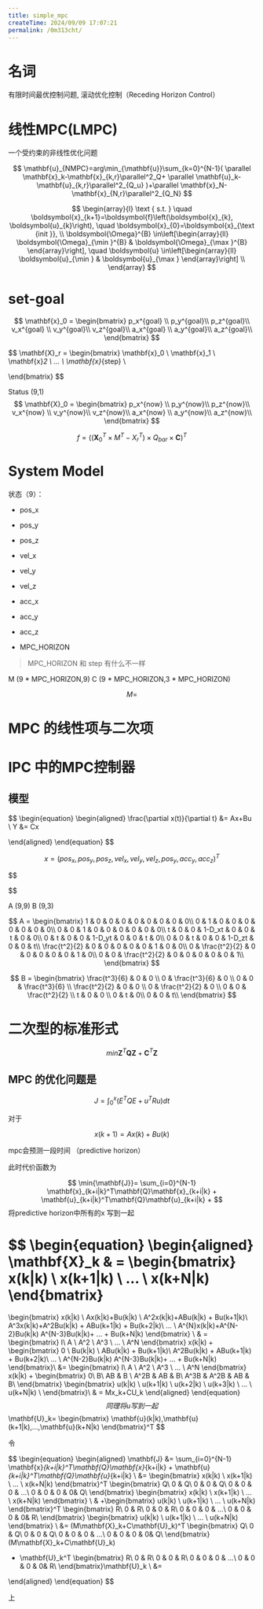 ```yaml
---
title: simple_mpc
createTime: 2024/09/09 17:07:21
permalink: /0m313cht/
---
```







# 名词
有限时间最优控制问题,
滚动优化控制（Receding Horizon Control）

# 线性MPC(LMPC)




一个受约束的非线性优化问题

$$
\mathbf{u}_{NMPC}=arg\min_{\mathbf{u}}\sum_{k=0}^{N-1}(
\parallel \mathbf{x}_k-\mathbf{x}_{k,r}\parallel^2_Q+
\parallel \mathbf{u}_k-\mathbf{u}_{k,r}\parallel^2_{Q_u}
)+\parallel \mathbf{x}_N-\mathbf{x}_{N,r}\parallel^2_{Q_N}
$$

$$
\begin{array}{l}
\text { s.t. } \quad \boldsymbol{x}_{k+1}=\boldsymbol{f}\left(\boldsymbol{x}_{k}, \boldsymbol{u}_{k}\right), \quad \boldsymbol{x}_{0}=\boldsymbol{x}_{\text {init }}, \\
\boldsymbol{\Omega}^{B} \in\left[\begin{array}{ll}
\boldsymbol{\Omega}_{\min }^{B} & \boldsymbol{\Omega}_{\max }^{B}
\end{array}\right], \quad \boldsymbol{u} \in\left[\begin{array}{ll}
\boldsymbol{u}_{\min } & \boldsymbol{u}_{\max }
\end{array}\right] \\
\end{array}
$$

# set-goal

$$
\mathbf{x}_0 = 
\begin{bmatrix} p_x^{goal} \\
p_y^{goal}\\
p_z^{goal}\\
v_x^{goal} \\
v_y^{goal}\\
v_z^{goal}\\
a_x^{goal} \\
a_y^{goal}\\
a_z^{goal}\\
\end{bmatrix}
$$


$$
\mathbf{X}_r = 
\begin{bmatrix} 
\mathbf{x}_0 \\
\mathbf{x}_1 \\
\mathbf{x}_2 \\
... \\
\mathbf{x}_{step} \\

\end{bmatrix}
$$



Status (9,1)
$$
\mathbf{X}_0 = 
\begin{bmatrix} p_x^{now} \\
p_y^{now}\\
p_z^{now}\\
v_x^{now} \\
v_y^{now}\\
v_z^{now}\\
a_x^{now} \\
a_y^{now}\\
a_z^{now}\\
\end{bmatrix}
$$


$$
f = ((\mathbf{X}_0^T \times M^T - X_r^T)\times Q_{bar} \times \mathbf{C})^T
$$




# System Model
状态（9）：
- pos_x
- pos_y
- pos_z
- vel_x
- vel_y
- vel_z
- acc_x
- acc_y
- acc_z



- MPC_HORIZON

> MPC_HORIZON 和 step 有什么不一样

M (9 * MPC_HORIZON,9)
C  (9 * MPC_HORIZON,3 * MPC_HORIZON)

$$
M = 
$$





# MPC 的线性项与二次项





# IPC 中的MPC控制器


## 模型

$$
\begin{equation}
\begin{aligned}
\frac{\partial x(t)}{\partial t}  &= 
Ax+Bu \\
Y &= Cx

\end{aligned}
\end{equation}
$$

$$
x = (pos_x,pos_y,pos_z,vel_x,vel_y,vel_z,pos_y,acc_y,acc_z)^T
$$

$$

$$


A (9,9) B (9,3)

$$
A = \begin{bmatrix} 
1 & 0 & 0 & 0 & 0 & 0 & 0 & 0 & 0\\
0 & 1 & 0 & 0 & 0 & 0 & 0 & 0 & 0\\
0 & 0 & 1 & 0 & 0 & 0 & 0 & 0 & 0\\
t & 0 & 0 & 1-D_xt & 0 & 0 & t & 0 & 0\\
0 & t & 0 & 0 & 1-D_yt & 0 & 0 & t & 0\\
0 & 0 & t & 0 & 0 & 1-D_zt & 0 & 0 & t\\
\frac{t^2}{2} & 0 & 0 & 0 & 0 & 0 & 1 & 0 & 0\\
0 & \frac{t^2}{2}  & 0 & 0 & 0 & 0 & 0 & 1 & 0\\
0 & 0 & \frac{t^2}{2} & 0 & 0 & 0 & 0 & 0 & 1\\
\end{bmatrix}
$$




$$
B = \begin{bmatrix} 
\frac{t^3}{6} & 0 & 0 \\
0 & \frac{t^3}{6} & 0 \\
0 & 0 & \frac{t^3}{6} \\
\frac{t^2}{2} & 0 & 0 \\
0 & \frac{t^2}{2} & 0 \\
0 & 0 & \frac{t^2}{2} \\
t & 0 & 0 \\
0 & t  & 0\\
0 & 0 & t\\
\end{bmatrix}
$$

# 二次型的标准形式

$$
min \mathbf{Z}^T\mathbf{Q}\mathbf{Z} + \mathbf{C}^T\mathbf{Z}
$$

## MPC 的优化问题是


$$
J = \int_{0}^{x} (E^TQE + u^TRu)dt
$$



对于 

$$
 x(k+1) = Ax(k)+Bu(k)
$$

mpc会预测一段时间 （predictive horizon）

此时代价函数为

$$
\min{\mathbf{J}}= \sum_{i=0}^{N-1} \mathbf{x}_{k+i|k}^T\mathbf{Q}\mathbf{x}_{k+i|k} + \mathbf{u}_{k+i|k}^T\mathbf{Q}\mathbf{u}_{k+i|k} + 
$$
将predictive horizon中所有的x 写到一起

$$
\begin{equation}
\begin{aligned}
\mathbf{X}_k
& =
\begin{bmatrix}
x(k|k) \\
x(k+1|k) \\
... \\
x(k+N|k)
\end{bmatrix}
=
\begin{bmatrix}
x(k|k) \\
Ax(k|k)+Bu(k|k) \\
A^2x(k|k)+ABu(k|k) + Bu(k+1|k)\\
A^3x(k|k)+A^2Bu(k|k) + ABu(k+1|k) + Bu(k+2|k)\\
... \\
A^{N}x(k|k)+A^{N-2}Bu(k|k) A^{N-3}Bu(k|k)+ ... + Bu(k+N|k)
\end{bmatrix}
\\
& =
\begin{bmatrix}
I\\ A \\ A^2 \\ A^3 \\ ... \\ A^N
\end{bmatrix} x(k|k)
+
\begin{bmatrix}
0 \\
Bu(k|k) \\
ABu(k|k) + Bu(k+1|k)\\
A^2Bu(k|k) + ABu(k+1|k) + Bu(k+2|k)\\
... \\
A^{N-2}Bu(k|k) A^{N-3}Bu(k|k)+ ... + Bu(k+N|k)
\end{bmatrix}\\
&=
\begin{bmatrix}
I\\ A \\ A^2 \\ A^3 \\ ... \\ A^N
\end{bmatrix} x(k|k)
+
\begin{bmatrix}
0\\
B\\
AB & B \\
A^2B & AB & B\\
A^3B & A^2B & AB & B\\
\end{bmatrix}
\begin{bmatrix}
u(k|k) \\
u(k+1|k) \\
u(k+2|k) \\
u(k+3|k) \\
... \\
u(k+N|k) \\
\end{bmatrix}\\
& = Mx_k+CU_k
\end{aligned}
\end{equation}
$$
同理 将u写到一起
$$
\mathbf{U}_k=
\begin{bmatrix} 
\mathbf{u}(k|k),\mathbf{u}(k+1|k),...,\mathbf{u}(k+N|k)
\end{bmatrix}^T
$$

令 

$$
\begin{equation}
\begin{aligned}
\mathbf{J} &= \sum_{i=0}^{N-1} \mathbf{x}_{k+i|k}^T\mathbf{Q}\mathbf{x}_{k+i|k} + \mathbf{u}_{k+i|k}^T\mathbf{Q}\mathbf{u}_{k+i|k}  \\
&= 
\begin{bmatrix}
x(k|k) \\
x(k+1|k) \\
... \\
x(k+N|k)
\end{bmatrix}^T
\begin{bmatrix}
Q\\
0 & Q\\
0 & 0 & Q\\
0 & 0 & 0 & ...\\
0 & 0 & 0 & 0& Q\\
\end{bmatrix}
\begin{bmatrix}
x(k|k) \\
x(k+1|k) \\
... \\
x(k+N|k)
\end{bmatrix} \\
& +\begin{bmatrix}
u(k|k) \\
u(k+1|k) \\
... \\
u(k+N|k)
\end{bmatrix}^T
\begin{bmatrix}
R\\
0 & R\\
0 & 0 & R\\
0 & 0 & 0 & ...\\
0 & 0 & 0 & 0& R\\
\end{bmatrix}
\begin{bmatrix}
u(k|k) \\
u(k+1|k) \\
... \\
u(k+N|k)
\end{bmatrix} \\
&= (M\mathbf{X}_k+C\mathbf{U}_k)^T \begin{bmatrix}
Q\\
0 & Q\\
0 & 0 & Q\\
0 & 0 & 0 & ...\\
0 & 0 & 0 & 0& Q\\
\end{bmatrix}(M\mathbf{X}_k+C\mathbf{U}_k)
+ \mathbf{U}_k^T
\begin{bmatrix}
R\\
0 & R\\
0 & 0 & R\\
0 & 0 & 0 & ...\\
0 & 0 & 0 & 0& R\\
\end{bmatrix}\mathbf{U}_k \\
&= 

\end{aligned}
\end{equation}
$$

上



